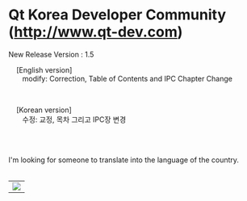 # Qt Korea Developer Community (http://www.qt-dev.com)


New Release Version : 1.5 

&nbsp;&nbsp;&nbsp; [English version] <br>
&nbsp;&nbsp;&nbsp;&nbsp;&nbsp;&nbsp; modify: Correction, Table of Contents and IPC Chapter Change <br>

<br>

&nbsp;&nbsp;&nbsp; [Korean version] <br>
&nbsp;&nbsp;&nbsp;&nbsp;&nbsp;&nbsp; 수정: 교정, 목차 그리고 IPC장 변경<br>
    
<br><br>

I'm looking for someone to translate into the language of the country. <br><br>

<table border=0>
  <tr>
    <td>
    <a href="http://www.incubic-corp.com/sub/edu/edu_sub01.php?sel=1" target="_blank">
    <img src=http://www.qt-dev.com/skin_board/k_build_home/b_img_add/qt-dev_edu_banner_incubic.jpg></a>
    </td>
  </tr>
</table>



